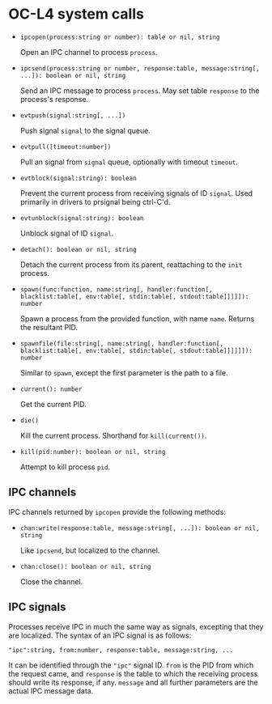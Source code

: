 ﻿# OC-L4 system calls

- `ipcopen(process:string or number): table or nil, string`

  Open an IPC channel to process `process`.

- `ipcsend(process:string or number, response:table, message:string[, ...]): boolean or nil, string`

  Send an IPC message to process `process`. May set table `response` to the process's response.

- `evtpush(signal:string[, ...])`

  Push signal `signal` to the signal queue.

- `evtpull([timeout:number])`

  Pull an signal from `signal` queue, optionally with timeout `timeout`.

- `evtblock(signal:string): boolean`

  Prevent the current process from receiving signals of ID `signal`. Used primarily in drivers to prsignal being ctrl-C'd.

- `evtunblock(signal:string): boolean`

  Unblock signal of ID `signal`.

- `detach(): boolean or nil, string`

  Detach the current process from its parent, reattaching to the `init` process.

- `spawn(func:function, name:string[, handler:function[, blacklist:table[, env:table[, stdin:table[, stdout:table]]]]]): number`

  Spawn a process from the provided function, with name `name`. Returns the resultant PID.

- `spawnfile(file:string[, name:string[, handler:function[, blacklist:table[, env:table[, stdin:table[, stdout:table]]]]]]): number`

  Similar to `spawn`, except the first parameter is the path to a file.

- `current(): number`

  Get the current PID.
  
- `die()`

  Kill the current process. Shorthand for `kill(current())`.

- `kill(pid:number): boolean or nil, string`

  Attempt to kill process `pid`.
  
## IPC channels

IPC channels returned by `ipcopen` provide the following methods:

- `chan:write(response:table, message:string[, ...]): boolean or nil, string`

  Like `ipcsend`, but localized to the channel.

- `chan:close(): boolean or nil, string`

  Close the channel.

## IPC signals

Processes receive IPC in much the same way as signals, excepting that they are localized. The syntax of an IPC signal is as follows:

  `"ipc":string, from:number, response:table, message:string, ...`
  
It can be identified through the `"ipc"` signal ID. `from` is the PID from which the request came, and `response` is the table to which the receiving process should write its response, if any. `message` and all further parameters are the actual IPC message data.
